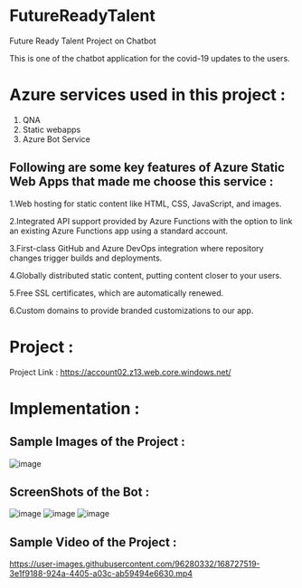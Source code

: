 # FutureReadyTalent
Future Ready Talent Project on Chatbot

This is one of the chatbot application for the covid-19 updates to the users.

# Azure services used in this project :

1. QNA
2. Static webapps 
3. Azure Bot Service

Following are some key features of Azure Static Web Apps that made me choose this service :
------------------------------------------------------------------------------------------

1.Web hosting for static content like HTML, CSS, JavaScript, and images.

2.Integrated API support provided by Azure Functions with the option to link an existing Azure Functions app using a standard account.

3.First-class GitHub and Azure DevOps integration where repository changes trigger builds and deployments.

4.Globally distributed static content, putting content closer to your users.

5.Free SSL certificates, which are automatically renewed.

6.Custom domains to provide branded customizations to our app.

# Project : 

Project Link : https://account02.z13.web.core.windows.net/

# Implementation : 

Sample Images of the Project : 
------------------------------

![image](https://user-images.githubusercontent.com/96280332/168070010-10ea0c48-1c45-4ccf-a4c8-ec9aa70087cd.png)

ScreenShots of the Bot : 
------------------------

![image](https://user-images.githubusercontent.com/96280332/168070028-bb6b2b2c-7eeb-49ee-9c96-6b8c19c4dae3.png)
![image](https://user-images.githubusercontent.com/96280332/168070063-d4aa49eb-6c64-442e-8b5f-2bff6239bdc5.png)
![image](https://user-images.githubusercontent.com/96280332/168070089-4ebe6caf-6953-42a2-bf76-69c2de46ad64.png)

Sample Video of the Project : 
-----------------------------

https://user-images.githubusercontent.com/96280332/168727519-3e1f9188-924a-4405-a03c-ab59494e6630.mp4

